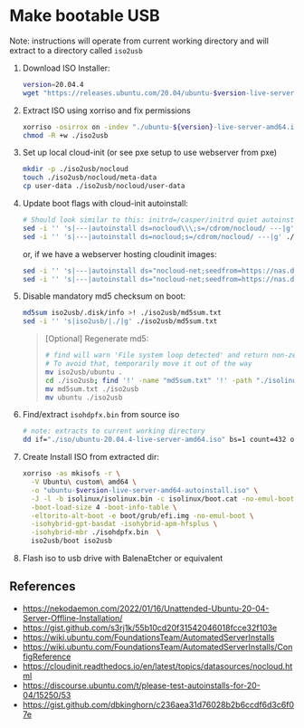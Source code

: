 # Make bootable USB

Note: instructions will operate from current working directory
and will extract to a directory called `iso2usb`

1. Download ISO Installer:

   ```sh
   version=20.04.4
   wget "https://releases.ubuntu.com/20.04/ubuntu-$version-live-server-amd64.iso"
   ```

2. Extract ISO using xorriso and fix permissions

   ```sh
   xorriso -osirrox on -indev "./ubuntu-${version}-live-server-amd64.iso" -extract / ./iso2usb
   chmod -R +w ./iso2usb
   ```

3. Set up local cloud-init (or see pxe setup to use webserver from pxe)

   ```sh
   mkdir -p ./iso2usb/nocloud
   touch ./iso2usb/nocloud/meta-data
   cp user-data ./iso2usb/nocloud/user-data
   ```

4. Update boot flags with cloud-init autoinstall:

   ```sh
   # Should look similar to this: initrd=/casper/initrd quiet autoinstall ds=nocloud;s=/cdrom/nocloud/ ---
   sed -i '' 's|---|autoinstall ds=nocloud\\\;s=/cdrom/nocloud/ ---|g' ./iso2usb/boot/grub/grub.cfg
   sed -i '' 's|---|autoinstall ds=nocloud;s=/cdrom/nocloud/ ---|g' ./iso2usb/isolinux/txt.cfg
   ```

   or, if we have a webserver hosting cloudinit images:

   ```sh
   sed -i '' 's|---|autoinstall ds="nocloud-net;seedfrom=https://nas.domain.com:8081/pxeboot/cloud-init"---|g' ./iso2usb/boot/grub/grub.cfg
   sed -i '' 's|---|autoinstall ds="nocloud-net;seedfrom=https://nas.domain.com:8081/pxeboot/cloud-init"---|g' ./iso2usb/isolinux/txt.cfg
   ```

5. Disable mandatory md5 checksum on boot:

   ```sh
   md5sum iso2usb/.disk/info >! ./iso2usb/md5sum.txt
   sed -i '' 's|iso2usb/|./|g' ./iso2usb/md5sum.txt
   ```

   <!-- markdownlint-disable -->
   > [Optional] Regenerate md5:
   >
   > ```sh
   > # find will warn 'File system loop detected' and return non-zero exit status on the 'ubuntu' symlink to '.'
   > # To avoid that, temporarily move it out of the way
   > mv iso2usb/ubuntu .
   > cd ./iso2usb; find '!' -name "md5sum.txt" '!' -path "./isolinux/*" -follow -type f -exec "$(which md5sum)" {} \; > ../md5sum.txt)
   > mv md5sum.txt ./iso2usb
   > mv ubuntu ./iso2usb
   > ```
   <!-- markdownlint-enable -->

6. Find/extract `isohdpfx.bin` from source iso

   ```sh
   # note: extracts to current working directory
   dd if="./iso/ubuntu-20.04.4-live-server-amd64.iso" bs=1 count=432 of="isohdpfx.bin"
   ```

7. Create Install ISO from extracted dir:

   ```sh
   xorriso -as mkisofs -r \
     -V Ubuntu\ custom\ amd64 \
     -o "ubuntu-$version-live-server-amd64-autoinstall.iso" \
     -J -l -b isolinux/isolinux.bin -c isolinux/boot.cat -no-emul-boot \
     -boot-load-size 4 -boot-info-table \
     -eltorito-alt-boot -e boot/grub/efi.img -no-emul-boot \
     -isohybrid-gpt-basdat -isohybrid-apm-hfsplus \
     -isohybrid-mbr ./isohdpfx.bin  \
     iso2usb/boot iso2usb
   ```

8. Flash iso to usb drive with BalenaEtcher or equivalent

## References

<!-- markdownlint-disable -->
 - https://nekodaemon.com/2022/01/16/Unattended-Ubuntu-20-04-Server-Offline-Installation/
 - https://gist.github.com/s3rj1k/55b10cd20f31542046018fcce32f103e
 - https://wiki.ubuntu.com/FoundationsTeam/AutomatedServerInstalls
 - https://wiki.ubuntu.com/FoundationsTeam/AutomatedServerInstalls/ConfigReference
 - https://cloudinit.readthedocs.io/en/latest/topics/datasources/nocloud.html
 - https://discourse.ubuntu.com/t/please-test-autoinstalls-for-20-04/15250/53
 - https://gist.github.com/dbkinghorn/c236aea31d76028b2b6ccdf6d3c6f07e
<!-- markdownlint-enable -->

